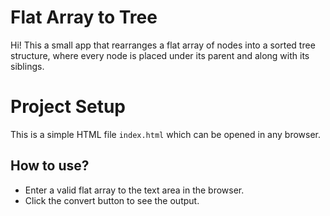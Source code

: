 # Flat Array to Tree

Hi! This a small app that rearranges a flat array of nodes into a sorted tree structure, where every node is placed under its parent and along with its siblings.


# Project Setup

This is a simple HTML file `index.html`   which can be opened in any browser.


## How to use?

- Enter a valid flat array to the text area in the browser.
- Click the convert button to see the output.
